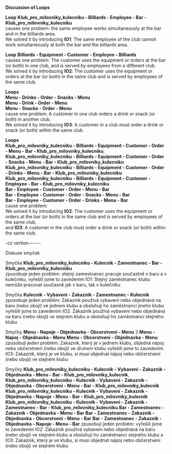 **Discussion of Loops**

**Loop** **Klub_pro_milovniky_kulecniku - Billiards - Employee - Bar - Klub_pro_milovniky_kulecniku**  
causes one problem: the same employee works simultaneously at the bar and in the billiards area.  
We solved it by introducing **IO1**: The same employee of the club cannot work simultaneously at both the bar and the billiards area.

**Loop** **Billiards - Equipment - Customer - Employee - Billiards**  
causes one problem: The customer uses the equipment or orders at the bar (or both) in one club, and is served by employees from a different club.  
We solved it by introducing **IO2**: The customer uses the equipment or orders at the bar (or both) in the same club and is served by employees of the same club.

**Loops**  
**Menu - Drinks - Order - Snacks - Menu**  
**Menu - Drink - Order - Menu**  
**Menu - Snacks - Order - Menu**  
cause one problem: A customer in one club orders a drink or snack (or both) in another club.  
We solved it by introducing **IO3**: A customer in a club must order a drink or snack (or both) within the same club.

**Loops**  
**Klub_pro_milovniky_kulecniku - Billiards - Equipment - Customer - Order - Menu - Bar - Klub_pro_milovniky_kulecniku**,  
**Klub_pro_milovniky_kulecniku - Billiards - Equipment - Customer - Order - Snacks - Menu - Bar - Klub_pro_milovniky_kulecniku**  
**Klub_pro_milovniky_kulecniku - Billiards - Equipment - Customer - Order - Drinks - Menu - Bar - Klub_pro_milovniky_kulecniku**  
**Klub_pro_milovniky_kulecniku - Billiards - Equipment - Customer - Employee - Bar - Klub_pro_milovniky_kulecniku**  
**Bar - Employee - Customer - Order - Menu - Bar**  
**Bar - Employee - Customer - Order - Snacks - Menu - Bar**  
**Bar - Employee - Customer - Order - Drinks - Menu - Bar**  
cause one problem:  
We solved it by introducing **IO2**: The customer uses the equipment or orders at the bar (or both) in the same club and is served by employees of the same club,  
and **IO3**: A customer in the club must order a drink or snack (or both) within the same club.


-cz vertion------

Diskuse smyček

Smyčka **Klub_pro_milovniky_kulecniku - Kulecnik - Zamestnanec - Bar - Klub_pro_milovniky_kulecniku**  
zpusobuje jeden problém: stejný zamestnanec pracuje součastně v baru a v kulečníku, 
vyřešili jsme to zavedením IO1: Stejný zaměstnanec klubu nemůže pracovat současně jak v baru, tak v kulečníku

Smyčka **Kulecnik - Vybaveni - Zakaznik - Zamestnanec - Kulecnik**
zpusobuje jeden problém: Zákazník používá vybavení nebo objednává na baru (nebo obojí) ve jednem klubu a obsluhují ho zaměstnanci jineho klubu
vyřešili jsme to zavedením IO2: Zákazník používá vybavení nebo objednává na baru (nebo obojí) ve stejném klubu a obsluhují ho zaměstnanci stejného klubu


Smyčky **Menu - Napoje - Objednavka - Obcerstveni - Menu** 3
**Menu - Napoj - Objednavka - Menu** 
**Menu - Obcerstveni - Objednavka - Menu** 
zpusobují  jeden problém: Zakaznik, který je v jednem klubu, objedná nápoj nebo občerstvení (nebo obojí) ve druhem klubu
vyřešili jsme to zavedením IO3: Zakaznik, který je ve klubu, si musí objednat nápoj nebo občerstvení (nebo obojí) ve stejném klubu

Smyčky 
**Klub_pro_milovniky_kulecniku - Kulecnik - Vybaveni - Zakaznik - Objednavka - Menu - Bar - Klub_pro_milovniky_kulecnik**,
**Klub_pro_milovniky_kulecniku - Kulecnik - Vybaveni - Zakaznik - Objednavka - Obcerstveni - Menu - Bar - Klub_pro_milovniky_kulecnik**
**Klub_pro_milovniky_kulecniku - Kulecnik - Vybaveni - Zakaznik - Objednavka - Napoje - Menu - Bar - Klub_pro_milovniky_kulecnik**
**Klub_pro_milovniky_kulecniku - Kulecnik - Vybaveni - Zakaznik - Zamestnanec - Bar - Klub_pro_milovniky_kulecniku**
**Bar - Zamestnanec - Zakaznik - Objednavka - Menu - Bar**
**Bar - Zamestnanec - Zakaznik - Objednavka - Obcerstveni - Menu - Bar**
**Bar - Zamestnanec - Zakaznik - Objednavka - Napoje - Menu - Bar**
zpusobují jeden problém: 
vyřešili jsme to zavedením IO2: Zákazník používá vybavení nebo objednává na baru (nebo obojí) ve stejném klubu a obsluhují ho zaměstnanci stejného klubu
a IO3: Zakaznik, který je ve klubu, si musí objednat nápoj nebo občerstvení (nebo obojí) ve stejném klubu
